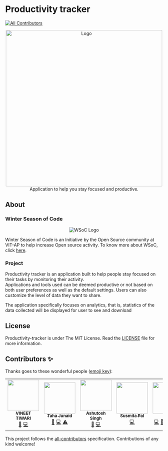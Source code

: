 # Productivity tracker
<!-- ALL-CONTRIBUTORS-BADGE:START - Do not remove or modify this section -->
[![All Contributors](https://img.shields.io/badge/all_contributors-2-orange.svg?style=flat-square)](#contributors-)
<!-- ALL-CONTRIBUTORS-BADGE:END -->

<p align="center">
    <img src="assets\Logo.PNG" alt="Logo" width = "500px">
    <br>Application to help you stay focused and productive.
</p>

## About

### Winter Season of Code

<p align="center">
    <img src="assets\WSoC-Logo.png" alt="WSoC Logo">
</p>

Winter Season of Code is an Initiative by the Open Source community at VIT-AP to help increase Open source activity.
To know more about WSoC, click [here](https://www.wsocbyosc.com/).

### Project

Productivity tracker is an application built to help people stay focused on their tasks by
monitoring their activity. \
Applications and tools used can be deemed productive or not
based on both user preferences as well as the default settings. Users can also
customize the level of data they want to share.

The application specifically focuses on analytics, that is, statistics of the data collected
will be displayed for user to see and download


## License 

Productivity-tracker is under The MIT License. Read the [LICENSE](https://github.com/Open-Source-Community-VIT-AP/Productivity-tracker/blob/master/LICENSE) file for more information.


## Contributors ✨

Thanks goes to these wonderful people ([emoji key](https://allcontributors.org/docs/en/emoji-key)):

<!-- ALL-CONTRIBUTORS-LIST:START - Do not remove or modify this section -->
<!-- prettier-ignore-start -->
<!-- markdownlint-disable -->
<table>
  <tr>
    <td align="center"><a href="https://www.linkedin.com/in/iamvineettiwari/"><img src="https://avatars.githubusercontent.com/u/47891034?v=4?s=100" width="100px;" alt=""/><br /><sub><b>VINEET TIWARI</b></sub></a><br /><a href="#design-iamvineettiwari" title="Design">🎨</a> <a href="https://github.com/Open-Source-Community-VIT-AP/Productivity-tracker/commits?author=iamvineettiwari" title="Code">💻</a></td>
    <td align="center"><a href="https://github.com/tahajunaid"><img src="https://avatars.githubusercontent.com/u/52748060?v=4?s=100" width="100px;" alt=""/><br /><sub><b>Taha Junaid</b></sub></a><br /><a href="https://github.com/Open-Source-Community-VIT-AP/Productivity-tracker/issues?q=author%3Atahajunaid" title="Bug reports">🐛</a> <a href="https://github.com/Open-Source-Community-VIT-AP/Productivity-tracker/commits?author=tahajunaid" title="Code">💻</a> <a href="https://github.com/Open-Source-Community-VIT-AP/Productivity-tracker/commits?author=tahajunaid" title="Tests">⚠️</a></td>
    <td align="center"><a href="https://github.com/AshutoshSingh-123"><img src="https://avatars.githubusercontent.com/u/61592428?v=4?s=100" width="100px;" alt=""/><br /><sub><b>Ashutosh Singh</b></sub></a><br /><a href="https://github.com/Open-Source-Community-VIT-AP/Productivity-tracker/issues?q=author%3AAshutoshSingh-123" title="Bug reports">🐛</a> <a href="https://github.com/Open-Source-Community-VIT-AP/Productivity-tracker/commits?author=AshutoshSingh-123" title="Code">💻</a></td>
    <td align="center"><a href="https://github.com/Susmita-Pal"><img src="https://avatars.githubusercontent.com/u/55327557?v=4?s=100" width="100px;" alt=""/><br /><sub><b>Susmita Pal</b></sub></a><br /><a href="https://github.com/Open-Source-Community-VIT-AP/Productivity-tracker/commits?author=Susmita-Pal" title="Code">💻</a></td>
    <td align="center"><a href="https://www.vijaybalaji.social"><img src="https://avatars.githubusercontent.com/u/54742586?v=4?s=100" width="100px;" alt=""/><br /><sub><b>Vijay</b></sub></a><br /><a href="https://github.com/Open-Source-Community-VIT-AP/Productivity-tracker/commits?author=SVijayB" title="Code">💻</a> <a href="#ideas-SVijayB" title="Ideas, Planning, & Feedback">🤔</a> <a href="#mentoring-SVijayB" title="Mentoring">🧑‍🏫</a> <a href="https://github.com/Open-Source-Community-VIT-AP/Productivity-tracker/commits?author=SVijayB" title="Tests">⚠️</a> <a href="https://github.com/Open-Source-Community-VIT-AP/Productivity-tracker/pulls?q=is%3Apr+reviewed-by%3ASVijayB" title="Reviewed Pull Requests">👀</a></td>
  </tr>
</table>

<!-- markdownlint-restore -->
<!-- prettier-ignore-end -->

<!-- ALL-CONTRIBUTORS-LIST:END -->

This project follows the [all-contributors](https://github.com/all-contributors/all-contributors) specification. Contributions of any kind welcome!
